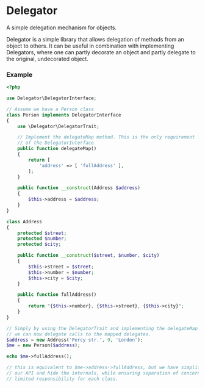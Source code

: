 # Delegator
A simple delegation mechanism for objects.

Delegator is a simple library that allows delegation of methods from an object to others. It can be useful in combination
with implementing Delegators, where one can partly decorate an object and partly delegate to the original, undecorated object.

### Εxample
```php
<?php

use Delegator\DelegatorInterface;

// Assume we have a Person class
class Person implements DelegatorInterface
{
    use \Delegator\DelegatorTrait;

    // Implement the delegateMap method. This is the only requirement
    // of the DelegatorInterface
    public function delegateMap()
    {
        return [
            'address' => [ 'fullAddress' ],
        ];
    }

    public function __construct(Address $address)
    {
        $this->address = $address;
    }
}

class Address
{
    protected $street;
    protected $number;
    protected $city;

    public function __construct($street, $number, $city)
    {
        $this->street = $street;
        $this->number = $number;
        $this->city = $city;
    }

    public function fullAddress()
    {
        return "{$this->number}, {$this->street}, {$this->city}";
    }
}

// Simply by using the DelegatorTrait and implementing the delegateMap method,
// we can now delegate calls to the mapped delegates.
$address = new Address('Percy str.', 9, 'London');
$me = new Person($address);

echo $me->fullAddress();

// this is equivalent to $me->address->fullAddress, but we have simplified
// our API and hide the internals, while ensuring separation of concerns and
// limited responsibility for each class.
```
